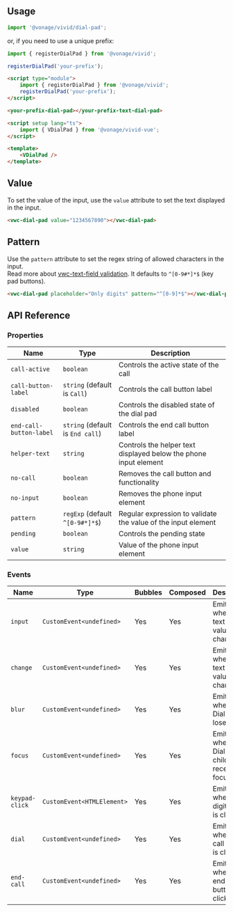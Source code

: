 ## Usage

<vwc-tabs>
<vwc-tab label="Web component"></vwc-tab>
<vwc-tab-panel>

```js
import '@vonage/vivid/dial-pad';
```

or, if you need to use a unique prefix:

```js
import { registerDialPad } from '@vonage/vivid';

registerDialPad('your-prefix');
```

```html preview 500px
<script type="module">
	import { registerDialPad } from '@vonage/vivid';
	registerDialPad('your-prefix');
</script>

<your-prefix-dial-pad></your-prefix-text-dial-pad>
```

</vwc-tab-panel>
<vwc-tab label="Vue"></vwc-tab>
<vwc-tab-panel>

```html
<script setup lang="ts">
	import { VDialPad } from '@vonage/vivid-vue';
</script>

<template>
	<VDialPad />
</template>
```

</vwc-tab-panel>
</vwc-tabs>

## Value

To set the value of the input, use the `value` attribute to set the text displayed in the input.

```html preview
<vwc-dial-pad value="1234567890"></vwc-dial-pad>
```

## Pattern

Use the `pattern` attribute to set the regex string of allowed characters in the input.  
Read more about [vwc-text-field validation](/components/text-field/#validation).
It defaults to `^[0-9#*]*$` (key pad buttons).

```html preview
<vwc-dial-pad placeholder="Only digits" pattern="^[0-9]*$"></vwc-dial-pad>
```

## API Reference

### Properties

<div class="table-wrapper">

| Name                    | Type                             | Description                                                      |
| ----------------------- | -------------------------------- | ---------------------------------------------------------------- |
| `call-active`           | `boolean`                        | Controls the active state of the call                            |
| `call-button-label`     | `string` (default is `Call`)     | Controls the call button label                                   |
| `disabled`              | `boolean`                        | Controls the disabled state of the dial pad                      |
| `end-call-button-label` | `string` (default is `End call`) | Controls the end call button label                               |
| `helper-text`           | `string`                         | Controls the helper text displayed below the phone input element |
| `no-call`               | `boolean`                        | Removes the call button and functionality                        |
| `no-input`              | `boolean`                        | Removes the phone input element                                  |
| `pattern`               | `regExp` (default `^[0-9#*]*$`)  | Regular expression to validate the value of the input element    |
| `pending`               | `boolean`                        | Controls the pending state                                       |
| `value`                 | `string`                         | Value of the phone input element                                 |

</div>

### Events

<div class="table-wrapper">

| Name           | Type                        | Bubbles | Composed | Description                                      |
| -------------- | --------------------------- | ------- | -------- | ------------------------------------------------ |
| `input`        | `CustomEvent<undefined>`    | Yes     | Yes      | Emitted when the text field value changes        |
| `change`       | `CustomEvent<undefined>`    | Yes     | Yes      | Emitted when the text field value changes        |
| `blur`         | `CustomEvent<undefined>`    | Yes     | Yes      | Emitted when the Dial Pad loses focus            |
| `focus`        | `CustomEvent<undefined>`    | Yes     | Yes      | Emitted when the Dial Pad children receive focus |
| `keypad-click` | `CustomEvent<HTMLElement> ` | Yes     | Yes      | Emitted when a digit button is clicked           |
| `dial`         | `CustomEvent<undefined> `   | Yes     | Yes      | Emitted when the call button is clicked          |
| `end-call`     | `CustomEvent<undefined> `   | Yes     | Yes      | Emitted when the end call button is clicked      |

</div>
